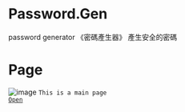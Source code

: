 # Password.Gen
password generator
《密碼產生器》
產生安全的密碼

# Page
![image](https://erichsia7.github.io/password.gen/image/3208cef3-2cc1-6a42-ba4a-4c0758f10da8.jpeg)
<code>This is a main page
<a href="https://erichsia7.github.io/password.gen/">Open</a>
</code>
